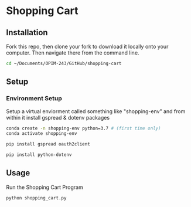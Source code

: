 # Shopping Cart

## Installation

Fork this repo, then clone your fork to download it locally onto your computer.  Then navigate there from the command line.

```sh
cd ~/Documents/OPIM-243/GitHub/shopping-cart
```
## Setup

### Environment Setup

Setup a virtual enviorment called something like "shopping-env" and from within it install gspread & dotenv packages

```sh
conda create -n shopping-env python=3.7 # (first time only)
conda activate shopping-env

pip install gspread oauth2client

pip install python-dotenv
```
## Usage

Run the Shopping Cart Program

```sh
python shopping_cart.py
```
